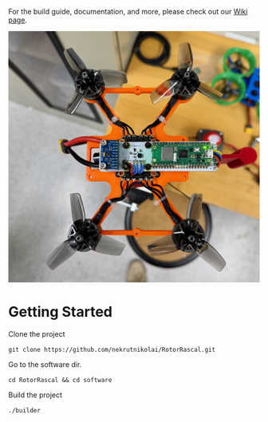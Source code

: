 For the build guide, documentation, and more, please check out our [Wiki page](https://github.com/cornellmotionstudio/JacksonDronev2/wiki).

<p align="center">
<img width="800" alt="Drone" src="figs/drone.jpeg">
</p>

# Getting Started

Clone the project
```
git clone https://github.com/nekrutnikolai/RotorRascal.git
```

Go to the software dir.
```
cd RotorRascal && cd software
```

Build the project

```
./builder
```



